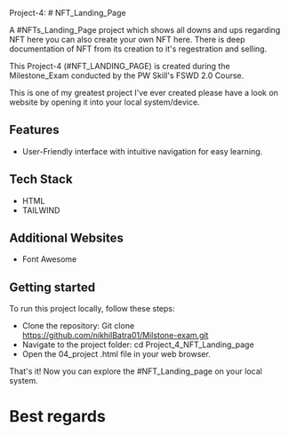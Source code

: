 Project-4: # NFT_Landing_Page

A #NFTs_Landing_Page project which shows all downs and ups regarding NFT here you can also create your own NFT here. There is deep documentation of NFT from its creation to it's regestration and selling.

This Project-4 (#NFT_LANDING_PAGE) is created during the Milestone_Exam conducted by the PW Skill's FSWD 2.0 Course.

This is one of my greatest project I've ever created please have a look on website by opening it into your local system/device.

## Features

- User-Friendly interface with intuitive navigation for easy learning.

## Tech Stack

- HTML
- TAILWIND

## Additional Websites

- Font Awesome

## Getting started

To run this project locally, follow these steps:

- Clone the repository: Git clone https://github.com/nikhilBatra01/Milstone-exam.git
- Navigate to the project folder: cd Project_4_NFT_Landing_page
- Open the 04_project   .html file in your web browser.

That's it! Now you can explore the #NFT_Landing_page on your local system.

# Best regards